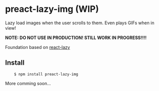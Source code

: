 # preact-lazy-img (WIP)

Lazy load images when the user scrolls to them. Even plays GIFs when in view!

**NOTE: DO NOT USE IN PRODUCTION! STILL WORK IN PROGRESS!!!!**

Foundation based on [react-lazy](https://github.com/Merri/react-lazy)

## Install

```shell
    $ npm install preact-lazy-img
```

More comming soon...
